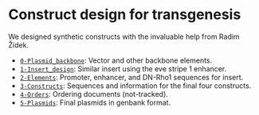 # Construct design for transgenesis

We designed synthetic constructs with the invaluable help from Radim Žídek.

- [`0-Plasmid_backbone`](0-Plasmid_backbone): Vector and other backbone elements.
- [`1-Insert_design`](1-Insert_design): Similar insert using the eve stripe 1 enhancer.
- [`2-Elements`](2-Elements): Promoter, enhancer, and DN-Rho1 sequences for insert.
- [`3-Constructs`](3-Constructs): Sequences and information for the final four constructs.
- [`4-Orders`](4-Orders): Ordering documents (not-tracked).
- [`5-Plasmids`](5-Plasmids): Final plasmids in genbank format.

